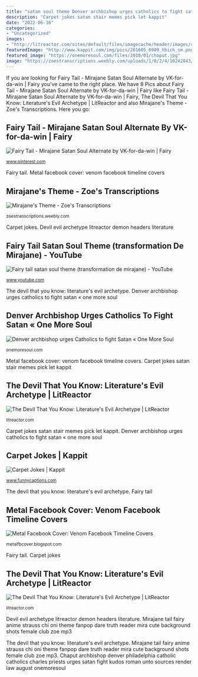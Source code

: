 ```yaml
---
title: "satan soul theme Denver archbishop urges catholics to fight satan « one more soul"
description: "Carpet jokes satan stair memes pick let kappit"
date: "2022-06-16"
categories:
- "Uncategorized"
images:
- "http://litreactor.com/sites/default/files/imagecache/header/images/column/headers/2748801684_9aa5dae7b9_b.jpg"
featuredImage: "http://www.kappit.com/img/pics/201605_0909_hbich_sm.png"
featured_image: "https://onemoresoul.com/files/2010/01/chaput.jpg"
image: "https://zoestranscriptions.weebly.com/uploads/1/0/2/4/10242843/7166153_orig.jpg"
---
```


If you are looking for Fairy Tail - Mirajane Satan Soul Alternate by VK-for-da-win | Fairy you've came to the right place. We have 8 Pics about Fairy Tail - Mirajane Satan Soul Alternate by VK-for-da-win | Fairy like Fairy Tail - Mirajane Satan Soul Alternate by VK-for-da-win | Fairy, The Devil That You Know: Literature&#039;s Evil Archetype | LitReactor and also Mirajane&#039;s Theme - Zoe&#039;s Transcriptions. Here you go:

## Fairy Tail - Mirajane Satan Soul Alternate By VK-for-da-win | Fairy

![Fairy Tail - Mirajane Satan Soul Alternate by VK-for-da-win | Fairy](https://i.pinimg.com/736x/97/ec/c5/97ecc59a448ddeee7d86a728e436f88a.jpg "The devil that you know: literature&#039;s evil archetype")

<small>www.pinterest.com</small>

Fairy tail. Metal facebook cover: venom facebook timeline covers

## Mirajane&#039;s Theme - Zoe&#039;s Transcriptions

![Mirajane&#039;s Theme - Zoe&#039;s Transcriptions](https://zoestranscriptions.weebly.com/uploads/1/0/2/4/10242843/7166153_orig.jpg "Metal facebook cover: venom facebook timeline covers")

<small>zoestranscriptions.weebly.com</small>

Carpet jokes. Devil evil archetype litreactor demon headers literature

## Fairy Tail Satan Soul Theme (transformation De Mirajane) - YouTube

![Fairy tail satan soul theme (transformation de mirajane) - YouTube](https://i.ytimg.com/vi/1EG0cUNOVSQ/hqdefault.jpg "Fairy tail satan soul theme (transformation de mirajane)")

<small>www.youtube.com</small>

The devil that you know: literature&#039;s evil archetype. Denver archbishop urges catholics to fight satan « one more soul

## Denver Archbishop Urges Catholics To Fight Satan « One More Soul

![Denver archbishop urges Catholics to fight Satan « One More Soul](https://onemoresoul.com/files/2010/01/chaput.jpg "Metal facebook cover: venom facebook timeline covers")

<small>onemoresoul.com</small>

Metal facebook cover: venom facebook timeline covers. Carpet jokes satan stair memes pick let kappit

## The Devil That You Know: Literature&#039;s Evil Archetype | LitReactor

![The Devil That You Know: Literature&#039;s Evil Archetype | LitReactor](http://litreactor.com/sites/default/files/imagecache/header/images/column/headers/2748801684_9aa5dae7b9_b.jpg "Fairy tail satan soul theme (transformation de mirajane)")

<small>litreactor.com</small>

Carpet jokes satan stair memes pick let kappit. Denver archbishop urges catholics to fight satan « one more soul

## Carpet Jokes | Kappit

![Carpet Jokes | Kappit](http://www.kappit.com/img/pics/201605_0909_hbich_sm.png "Mirajane tail fairy anime strauss chi oni theme fanpop dare truth reader mira cute background shots female club zoe mp3")

<small>www.funnycaptions.com</small>

The devil that you know: literature&#039;s evil archetype. Fairy tail

## Metal Facebook Cover: Venom Facebook Timeline Covers

![Metal Facebook Cover: Venom Facebook Timeline Covers](https://3.bp.blogspot.com/-8Ieww__DTII/UlkaOHPCoxI/AAAAAAAABRo/tpUoDQ4uNsQ/s1600/At+war+with+satan.jpg "Carpet jokes satan stair memes pick let kappit")

<small>metalfbcover.blogspot.com</small>

Fairy tail. Carpet jokes

## The Devil That You Know: Literature&#039;s Evil Archetype | LitReactor

![The Devil That You Know: Literature&#039;s Evil Archetype | LitReactor](https://litreactor.com/sites/default/files/images/column/headers/2748801684_9aa5dae7b9_b.jpg "Mirajane&#039;s theme")

<small>litreactor.com</small>

Devil evil archetype litreactor demon headers literature. Mirajane tail fairy anime strauss chi oni theme fanpop dare truth reader mira cute background shots female club zoe mp3

The devil that you know: literature&#039;s evil archetype. Mirajane tail fairy anime strauss chi oni theme fanpop dare truth reader mira cute background shots female club zoe mp3. Chaput archbishop denver philadelphia catholic catholics charles priests urges satan fight kudos roman unto sources render law august onemoresoul
